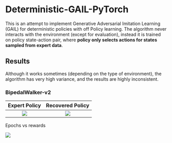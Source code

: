 # Deterministic-GAIL-PyTorch
This is an attempt to implement Generative Adversarial Imitation Learning (GAIL) for deterministic policies with off Policy learning. The algorithm never interacts with the environment (except for evaluation), instead it is trained on policy state-action pair, where **policy only selects actions for states sampled from expert data**.


## Results

Although it works sometimes (depending on the type of environment), the algorithm has very high variance, and the results are highly inconsistent.

### BipedalWalker-v2

Expert Policy              |  Recovered Policy
:-------------------------:|:-------------------------:
![](https://github.com/nikhilbarhate99/Deterministic-GAIL-PyTorch/blob/master/gif/BipedalWalker_expert.gif)  |  ![](https://github.com/nikhilbarhate99/Deterministic-GAIL-PyTorch/blob/master/gif/BipedalWalker_learned.gif)

Epochs vs rewards

![](https://github.com/nikhilbarhate99/Deterministic-GAIL-PyTorch/blob/master/gif/graph_BipedalWalker-v2.png)
